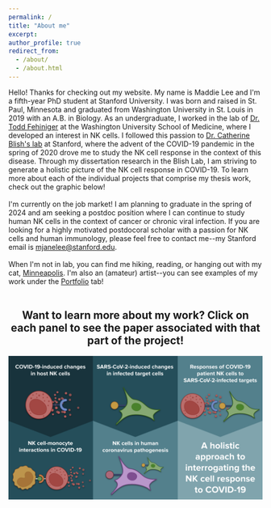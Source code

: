 ```yaml
---
permalink: /
title: "About me"
excerpt: 
author_profile: true
redirect_from: 
  - /about/
  - /about.html
---
```

Hello! Thanks for checking out my website. My name is Maddie Lee and I'm a fifth-year PhD student at Stanford University. I was born and raised in St. Paul, Minnesota and graduated from Washington University in St. Louis in 2019 with an A.B. in Biology. As an undergraduate, I worked in the lab of <a href="https://www.fehnigerlab.org/">Dr. Todd Fehiniger</a> at the Washington University School of Medicine, where I developed an interest in NK cells. I followed this passion to <a href="https://med.stanford.edu/blishlab.html">Dr. Catherine Blish's lab</a> at Stanford, where the advent of the COVID-19 pandemic in the spring of 2020 drove me to study the NK cell response in the context of this disease. Through my dissertation research in the Blish Lab, I am striving to generate a holistic picture of the NK cell response in COVID-19. To learn more about each of the individual projects that comprise my thesis work, check out the graphic below!
<br>
<br>
I'm currently on the job market! I am planning to graduate in the spring of 2024 and am seeking a postdoc position where I can continue to study human NK cells in the context of cancer or chronic viral infection. If you are looking for a highly motivated postdocoral scholar with a passion for NK cells and human immunology, please feel free to contact me--my Stanford email is mjanelee@stanford.edu.
<br>
<br>
When I'm not in lab, you can find me hiking, reading, or hanging out with my cat, <a href="/files/minne!.jpg">Minneapolis</a>. I'm also an (amateur) artist--you can see examples of my work under the <a href="https://mjanelee.github.io/portfolio/">Portfolio</a> tab!
<br>
<br>
<html>
<body>
     <center>
      <h2>Want to learn more about my work? Click on each panel to see the paper associated with that part of the project!</h2>

<style>

img {
  max-width: 100%;
}

wrapper anchor-box-1 {
  border: 1px solid red;
  height: 44%;
  width: 17%;
  position: absolute;
  left: 39.75%;
  top: 50%;
}
</style>

<div class="wrapper">
  <img src="/files/Graphic_full.png" />
  <a id="anchor-box-1" href="https://mjanelee.github.io/publication/multi-omic_profiling" target="_blank"></a>
</div>



